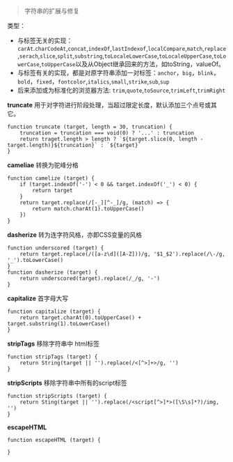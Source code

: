 
> 字符串的扩展与修复

类型：
- 与标签无关的实现：`carAt`.`charCodeAt`,`concat`,`indexOf`,`lastIndexof`,`localCompare`,`match`,`replace`,`serach`,`slice`,`split`,`substring`,`toLocaleLowerCase`,`toLocaleUpperCase`,`toLowerCase`,`toUpperCase`以及从Object继承回来的方法，如toString，valueOf。
- 与标签有关的实现，都是对原字符串添加一对标签：`anchor`，`big`，`blink`，`bold`，`fixed`，`fontcolor`,`italics`,`small`,`strike`,`sub`,`sup`
- 后来添加或为标准化的浏览器方法: `trim`,`quote`,`toSource`,`trimLeft`,`trimRight`


**truncate**
用于对字符进行阶段处理，当超过限定长度，默认添加三个点号或其它。
```
function truncate (target, length = 30, truncation) {
	truncation = truncation === void(0) ? '...' : truncation
	return traget.length > length ? `${target.slice(0, length - target.length)}${truncation}` : `${target}`
}
```

**cameliae**
转换为驼峰分格
```
function camelize (target) {
	if (target.indexOf('-') < 0 && target.indexOf('_') < 0) {
		return target
	}
	return target.replace(/[-_][^-_]/g, (match) => {
		return match.charAt(1).toUpperCase()
	})
}
```

**dasherize**
转为连字符风格，亦即CSS变量的风格
```
function underscored (target) {
	return target.replace(/([a-z\d]([A-Z]))/g, '$1_$2').replace(/\-/g, '_').toLowerCase()
}
function dasherize (target) {
	return underscored(target).replace(/_/g, '-')
}
```

**capitalize**
首字母大写
```
function capitalize (target) {
	return target.charAt(0).toUpperCase() + target.substring(1).toLowerCase()
}
```

**stripTags**
移除字符串中 html标签
```
function stripTags (target) {
	return String(target || '').replace(/<[^>]+>/g, '')
}
```

**stripScripts**
移除字符串中所有的script标签
```
function stripScripts (target) {
	return Sting(target || '').replace(/<script[^>]*>([\S\s]*?)/img, '')
}
```

**escapeHTML**
```
function escapeHTML (target) {
	
}
```
